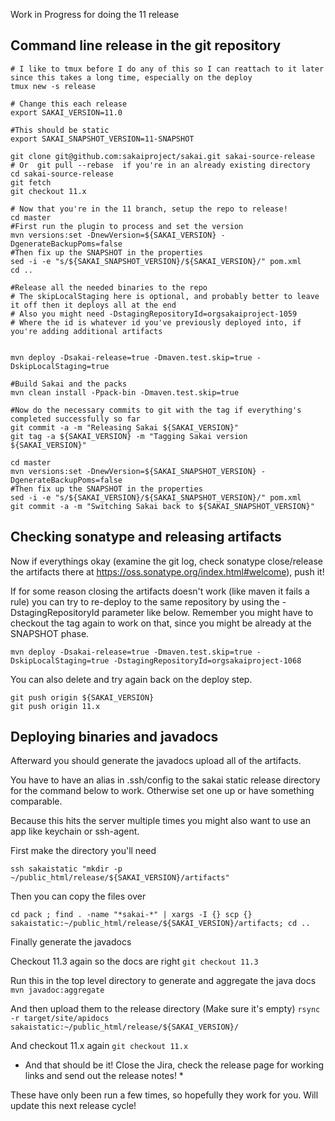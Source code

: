 Work in Progress for doing the 11 release

## Command line release in the git repository

```
# I like to tmux before I do any of this so I can reattach to it later since this takes a long time, especially on the deploy
tmux new -s release

# Change this each release
export SAKAI_VERSION=11.0

#This should be static
export SAKAI_SNAPSHOT_VERSION=11-SNAPSHOT

git clone git@github.com:sakaiproject/sakai.git sakai-source-release
# Or  git pull --rebase  if you're in an already existing directory
cd sakai-source-release
git fetch
git checkout 11.x

# Now that you're in the 11 branch, setup the repo to release!
cd master
#First run the plugin to process and set the version
mvn versions:set -DnewVersion=${SAKAI_VERSION} -DgenerateBackupPoms=false
#Then fix up the SNAPSHOT in the properties
sed -i -e "s/${SAKAI_SNAPSHOT_VERSION}/${SAKAI_VERSION}/" pom.xml
cd ..

#Release all the needed binaries to the repo
# The skipLocalStaging here is optional, and probably better to leave it off then it deploys all at the end
# Also you might need -DstagingRepositoryId=orgsakaiproject-1059
# Where the id is whatever id you've previously deployed into, if you're adding additional artifacts


mvn deploy -Dsakai-release=true -Dmaven.test.skip=true -DskipLocalStaging=true

#Build Sakai and the packs
mvn clean install -Ppack-bin -Dmaven.test.skip=true

#Now do the necessary commits to git with the tag if everything's completed successfully so far
git commit -a -m "Releasing Sakai ${SAKAI_VERSION}"
git tag -a ${SAKAI_VERSION} -m "Tagging Sakai version ${SAKAI_VERSION}"

cd master
mvn versions:set -DnewVersion=${SAKAI_SNAPSHOT_VERSION} -DgenerateBackupPoms=false
#Then fix up the SNAPSHOT in the properties
sed -i -e "s/${SAKAI_VERSION}/${SAKAI_SNAPSHOT_VERSION}/" pom.xml 
git commit -a -m "Switching Sakai back to ${SAKAI_SNAPSHOT_VERSION}"
```

## Checking sonatype and releasing artifacts

Now if everythings okay (examine the git log, check sonatype close/release the artifacts there at https://oss.sonatype.org/index.html#welcome), push it!

If for some reason closing the artifacts doesn't work (like maven it fails a rule) you can try to re-deploy to the same repository by using the -DstagingRepositoryId parameter like below. Remember you might have to checkout the tag again to work on that, since you might be already at the SNAPSHOT phase.

```
mvn deploy -Dsakai-release=true -Dmaven.test.skip=true -DskipLocalStaging=true -DstagingRepositoryId=orgsakaiproject-1068
```

You can also delete and try again back on the deploy step.

```
git push origin ${SAKAI_VERSION}
git push origin 11.x

```

## Deploying binaries and javadocs

Afterward you should generate the javadocs upload all of the artifacts.

You have to have an alias in .ssh/config to the sakai static release directory for the command below to work. Otherwise set one up or have something comparable.

Because this hits the server multiple times you might also want to use an app like keychain or ssh-agent.

First make the directory you'll need

`ssh sakaistatic "mkdir -p ~/public_html/release/${SAKAI_VERSION}/artifacts"` 

Then you can copy the files over

`cd pack ; find . -name "*sakai-*" | xargs -I {} scp {} sakaistatic:~/public_html/release/${SAKAI_VERSION}/artifacts; cd ..`

Finally generate the javadocs

Checkout 11.3 again so the docs are right
`git checkout 11.3`

Run this in the top level directory to generate and aggregate the java docs
`mvn javadoc:aggregate`

And then upload them to the release directory (Make sure it's empty)
`rsync -r target/site/apidocs sakaistatic:~/public_html/release/${SAKAI_VERSION}/`

And checkout 11.x again
`git checkout 11.x`

* And that should be it! Close the Jira, check the release page for working links and send out the release notes! *

These have only been run a few times, so hopefully they work for you. Will update this next release cycle!
